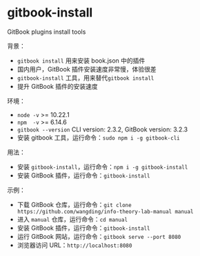# gitbook-install

GitBook plugins install tools

背景：

- `gitbook install` 用来安装 book.json 中的插件
- 国内用户，GitBook 插件安装速度非常慢，体验很差
- `gitbook-install` 工具，用来替代`gitbook install`
- 提升 GitBook 插件的安装速度

环境：

- `node -v` >= 10.22.1
- `npm  -v` >= 6.14.6
- `gitbook --version` CLI version: 2.3.2, GitBook version: 3.2.3
- 安装 gitbook 工具，运行命令：`sudo npm i -g gitbook-cli`

用法：

- 安装 `gitbook-install`，运行命令：`npm i -g gitbook-install`
- 安装 GitBook 插件，运行命令：`gitbook-install`

示例：

- 下载 GitBook 仓库，运行命令：`git clone https://github.com/wangding/info-theory-lab-manual manual`
- 进入 `manual` 仓库，运行命令：`cd manual`
- 安装 GitBook 插件，运行命令：`gitbook-install`
- 运行 GitBook 网站，运行命令：`gitbook serve --port 8080`
- 浏览器访问 URL：`http://localhost:8080`
